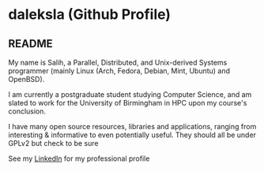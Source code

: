 # daleksla (Github Profile)
## README

My name is Salih, a Parallel, Distributed, and Unix-derived Systems programmer (mainly Linux (Arch, Fedora, Debian, Mint, Ubuntu) and OpenBSD).

I am currently a postgraduate student studying Computer Science, and am slated to work for the University of Birmingham in HPC upon my course's conclusion.

I have many open source resources, libraries and applications, ranging from interesting & informative to even potentially useful. They should all be under GPLv2 but check to be sure

See my [LinkedIn](https://www.linkedin.com/in/salih-msa/) for my professional profile
